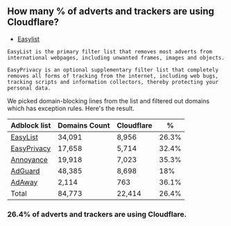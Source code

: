 ## How many % of adverts and trackers are using Cloudflare?


- [Easylist](https://web.archive.org/web/20210516110248/https://easylist.to/)
```
EasyList is the primary filter list that removes most adverts from international webpages, including unwanted frames, images and objects.

EasyPrivacy is an optional supplementary filter list that completely removes all forms of tracking from the internet, including web bugs, tracking scripts and information collectors, thereby protecting your personal data.
```


We picked domain-blocking lines from the list and filtered out domains which has exception rules.
Here's the result.


| Adblock list | Domains Count | Cloudflare | % |
| --- | --- | --- | --- |
| [EasyList](https://easylist.to/easylist/easylist.txt) | 34,091 | 8,956 | 26.3% |
| [EasyPrivacy](https://easylist.to/easylist/easyprivacy.txt) | 17,658 | 5,714 | 32.4% |
| [Annoyance](https://secure.fanboy.co.nz/fanboy-annoyance.txt) | 19,918 | 7,023 | 35.3% |
| [AdGuard](https://adguardteam.github.io/AdGuardSDNSFilter/Filters/filter.txt) | 48,385 | 8,698 | 18% |
| [AdAway](https://raw.githubusercontent.com/AdAway/adaway.github.io/master/hosts.txt) | 2,114 | 763 | 36.1% |
| Total | 84,773 | 22,414 | 26.4% |


### 26.4% of adverts and trackers are using Cloudflare.